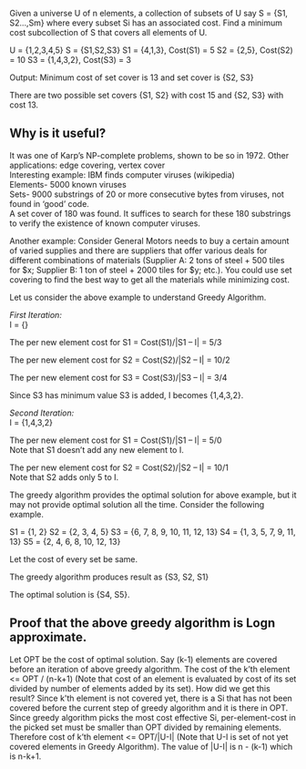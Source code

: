 Given a universe U of n elements, a collection of subsets of U say S = {S1, S2…,Sm} where every subset Si has an associated cost. Find a minimum cost subcollection of S that covers all elements of U.

U = {1,2,3,4,5}
S = {S1,S2,S3}
S1 = {4,1,3},    Cost(S1) = 5
S2 = {2,5},      Cost(S2) = 10
S3 = {1,4,3,2},  Cost(S3) = 3

Output: Minimum cost of set cover is 13 and 
        set cover is {S2, S3}

There are two possible set covers {S1, S2} with cost 15
and {S2, S3} with cost 13.

## Why is it useful?
It was one of Karp’s NP-complete problems, shown to be so in 1972. Other applications: edge covering, vertex cover  
Interesting example: IBM finds computer viruses (wikipedia)  
Elements- 5000 known viruses  
Sets- 9000 substrings of 20 or more consecutive bytes from viruses, not found in ‘good’ code.  
A set cover of 180 was found. It suffices to search for these 180 substrings to verify the existence of known computer viruses.

Another example: Consider General Motors needs to buy a certain amount of varied supplies and there are suppliers that offer various deals for different combinations of materials (Supplier A: 2 tons of steel + 500 tiles for $x; Supplier B: 1 ton of steel + 2000 tiles for $y; etc.). You could use set covering to find the best way to get all the materials while minimizing cost.


Let us consider the above example to understand Greedy Algorithm.

_First Iteration:_  
I = {}

The per new element cost for S1 = Cost(S1)/|S1 – I| = 5/3

The per new element cost for S2 = Cost(S2)/|S2 – I| = 10/2

The per new element cost for S3 = Cost(S3)/|S3 – I| = 3/4

Since S3 has minimum value S3 is added, I becomes {1,4,3,2}.

_Second Iteration:_  
I = {1,4,3,2}

The per new element cost for S1 = Cost(S1)/|S1 – I| = 5/0  
Note that S1 doesn’t add any new element to I.

The per new element cost for S2 = Cost(S2)/|S2 – I| = 10/1  
Note that S2 adds only 5 to I.

The greedy algorithm provides the optimal solution for above example, but it may not provide optimal solution all the time. Consider the following example.

S1 = {1, 2}
S2 = {2, 3, 4, 5}
S3 = {6, 7, 8, 9, 10, 11, 12, 13}
S4 = {1, 3, 5, 7, 9, 11, 13}
S5 = {2, 4, 6, 8, 10, 12, 13}

Let the cost of every set be same.

The greedy algorithm produces result as {S3, S2, S1}

The optimal solution is {S4, S5}.


## Proof that the above greedy algorithm is Logn approximate.
Let OPT be the cost of optimal solution. Say (k-1) elements are covered before an iteration of above greedy algorithm. The cost of the k’th element <= OPT / (n-k+1) (Note that cost of an element is evaluated by cost of its set divided by number of elements added by its set). How did we get this result? Since k'th element is not covered yet, there is a Si that has not been covered before the current step of greedy algorithm and it is there in OPT. Since greedy algorithm picks the most cost effective Si, per-element-cost in the picked set must be smaller than OPT divided by remaining elements. Therefore cost of k’th element <= OPT/|U-I| (Note that U-I is set of not yet covered elements in Greedy Algorithm). The value of |U-I| is n - (k-1) which is n-k+1.